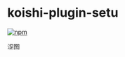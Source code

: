 # koishi-plugin-setu

[![npm](https://img.shields.io/npm/v/koishi-plugin-setu?style=flat-square)](https://www.npmjs.com/package/koishi-plugin-setu)

涩图
